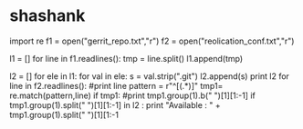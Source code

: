 # shashank

import re
f1 = open("gerrit_repo.txt","r")
f2 = open("reolication_conf.txt","r")

l1 = []
for line in f1.readlines():
        tmp = line.split()
        l1.append(tmp)

l2 = []
for ele in l1:
        for val in ele:
                s = val.strip(".git")
                l2.append(s)
print l2
for line in f2.readlines():
        #print line
        pattern = r"^\[(.*)\]"
        tmp1= re.match(pattern,line)
        if tmp1:
                #print tmp1.group(1).b(" ")[1][1:-1]
                if  tmp1.group(1).split(" ")[1][1:-1] in l2 :
                        print "Available : " + tmp1.group(1).split(" ")[1][1:-1

